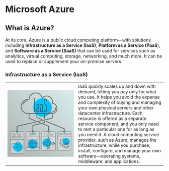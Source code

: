 # Microsoft Azure

## What is Azure?
At its core, Azure is a public cloud computing platform—with solutions including <b>Infrastructure as a Service (IaaS)</b>, <b>Platform as a Service (PaaS</b>), and <b>Software as a Service (SaaS)</b> that can be used for services such as analytics, virtual computing, storage, networking, and much more. It can be used to replace or supplement your on-premise servers.

### Infrastructure as a Service (IaaS)

<table border =0>
<tr>
<td width=500>
<img src="images/image3.jpg">
</td>
<td width=500>
IaaS quickly scales up and down with demand, letting you pay only for what you use. It helps you avoid the expense and complexity of buying and managing your own physical servers and other datacenter infrastructure. Each resource is offered as a separate service component, and you only need to rent a particular one for as long as you need it. A cloud computing service provider, such as Azure, manages the infrastructure, while you purchase, install, configure, and manage your own software—operating systems, middleware, and applications.
</td>
</tr>
</table>
